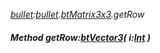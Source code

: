 _[bullet](../../modules/bullet/bullet-module.md):[bullet](../../modules/bullet/bullet-module.md).[btMatrix3x3](../../modules/bullet/bullet-btmatrix3x3.md).getRow_
##### Method getRow:[btVector3](../../modules/bullet/bullet-btvector3.md)( i:[Int](../../modules/wonkey/wonkey-types-int.md) )

